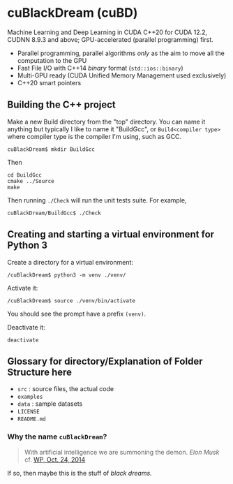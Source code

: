 # cuBlackDream (cuBD)
Machine Learning and Deep Learning in CUDA C++20 for CUDA 12.2, CUDNN 8.9.3 and above; GPU-accelerated (parallel programming) first.

- Parallel programming, parallel algorithms *only* as the aim to move all the computation to the GPU
- Fast File I/O with C++14 *binary* format (`std::ios::binary`)
- Multi-GPU ready (CUDA Unified Memory Management used exclusively)
- C++20 smart pointers

## Building the C++ project

Make a new Build directory from the "top" directory. You can name it anything but typically I like to name it "BuildGcc", or `Build<compiler type>` where compiler type is the compiler I'm using, such as GCC.
```
cuBlackDream$ mkdir BuildGcc
```
Then
```
cd BuildGcc
cmake ../Source
make
```
Then running `./Check` will run the unit tests suite. For example,

```
cuBlackDream/BuildGcc$ ./Check
```

## Creating and starting a virtual environment for Python 3

Create a directory for a virtual environment:

```
/cuBlackDream$ python3 -m venv ./venv/
```

Activate it:
```
/cuBlackDream$ source ./venv/bin/activate
```
You should see the prompt have a prefix `(venv)`.

Deactivate it:
```
deactivate
```

## Glossary for directory/Explanation of Folder Structure here  

- `src`  : source files, the actual code
- `examples` 
- `data` : sample datasets 
- `LICENSE`  
- `README.md`  

### Why the name `cuBlackDream`?  

> With artificial intelligence we are summoning the demon.  <cite>Elon Musk</cite>  cf. [WP, Oct. 24, 2014](https://www.washingtonpost.com/news/innovations/wp/2014/10/24/elon-musk-with-artificial-intelligence-we-are-summoning-the-demon/?utm_term=.3a9b517cdddf)

If so, then maybe this is the stuff of *black dreams.*  

